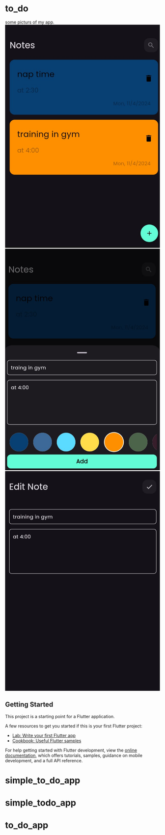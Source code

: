 # to_do

some picturs of my app.
![img alt](https://github.com/m313a313/simple_to_do_app/blob/c7749e883d9b4c13dbb57b6000026e6d6997374b/Screenshot%202024-11-04%20102943.jpg)
![img alt](https://github.com/m313a313/simple_to_do_app/blob/d58d9553ff8b8c282b7d7925626269e862e2cf05/Screenshot%202024-11-04%20102838.jpg)
![img alt](https://github.com/m313a313/simple_to_do_app/blob/d58d9553ff8b8c282b7d7925626269e862e2cf05/Screenshot%202024-11-04%20103016.jpg)


## Getting Started

This project is a starting point for a Flutter application.

A few resources to get you started if this is your first Flutter project:

- [Lab: Write your first Flutter app](https://docs.flutter.dev/get-started/codelab)
- [Cookbook: Useful Flutter samples](https://docs.flutter.dev/cookbook)

For help getting started with Flutter development, view the
[online documentation](https://docs.flutter.dev/), which offers tutorials,
samples, guidance on mobile development, and a full API reference.
# simple_to_do_app
# simple_todo_app
# to_do_app
